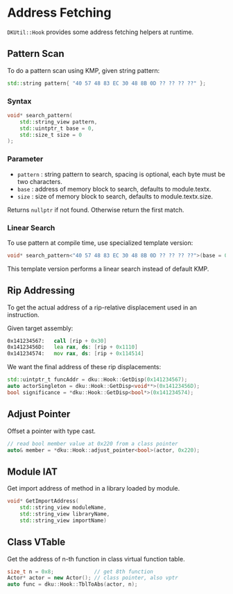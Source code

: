 # Address Fetching

`DKUtil::Hook` provides some address fetching helpers at runtime.

## Pattern Scan

To do a pattern scan using KMP, given string pattern:

```cpp
std::string pattern{ "40 57 48 83 EC 30 48 8B 0D ?? ?? ?? ??" };
```

### Syntax

```cpp
void* search_pattern(
	std::string_view pattern,
	std::uintptr_t base = 0,
	std::size_t size = 0
);
```

### Parameter

+ `pattern` : string pattern to search, spacing is optional, each byte must be two characters.
+ `base` : address of memory block to search, defaults to module.textx.
+ `size` : size of memory block to search, defaults to module.textx.size.

Returns `nullptr` if not found. Otherwise return the first match.

### Linear Search

To use pattern at compile time, use specialized template version:

```cpp
void* search_pattern<"40 57 48 83 EC 30 48 8B 0D ?? ?? ?? ??">(base = 0, size = 0);
```

This template version performs a linear search instead of default KMP. 

## Rip Addressing

To get the actual address of a rip-relative displacement used in an instruction.  

Given target assembly:

```asm
0x141234567:   call [rip + 0x30]
0x14123456D:   lea rax, ds: [rip + 0x1110]
0x141234574:   mov rax, ds: [rip + 0x114514]
```

We want the final address of these rip displacements:

```cpp
std::uintptr_t funcAddr = dku::Hook::GetDisp(0x141234567);
auto actorSingleton = dku::Hook::GetDisp<void**>(0x14123456D);
bool significance = *dku::Hook::GetDisp<bool*>(0x141234574);
```

## Adjust Pointer

Offset a pointer with type cast.

```cpp
// read bool member value at 0x220 from a class pointer
auto& member = *dku::Hook::adjust_pointer<bool>(actor, 0x220);
```

## Module IAT

Get import address of method in a library loaded by module.

```cpp
void* GetImportAddress(
    std::string_view moduleName, 
    std::string_view libraryName, 
    std::string_view importName)
```

## Class VTable

Get the address of n-th function in class virtual function table.

```cpp
size_t n = 0x8;             // get 8th function
Actor* actor = new Actor(); // class pointer, also vptr
auto func = dku::Hook::TblToAbs(actor, n);
```
